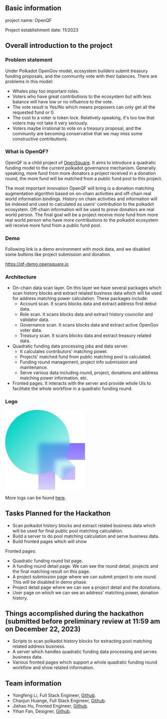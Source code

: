## Basic information

project name: OpenQF

Project establishment date: 11/2023

## Overall introduction to the project

### Problem statement

Under Polkadot OpenGov model, ecosystem builders submit treasury funding proposals, and the community vote with their
balances. There are problems in this model:

- Whales play too important roles.
- Voters who have great contributions to the ecosystem but with less balance will have low or no influence to the vote.
- The vote result is Yes/No which means proposers can only get all the requested fund or 0.
- The cost to a voter is token lock. Relatively speaking, it's too low that voters may not take it very seriously.
- Voters maybe irrational to vote on a treasury proposal, and the community are becoming conservative that we may miss
  some constructive contributions.

### What is OpenQF?

OpenQF is a child project of [OpenSquare](https://github.com/opensquare-network). It aims to introduce a quadratic
funding model to the current polkadot governance mechanism. Generally speaking, more fund from more donators a
project received in a donation round, the more fund will be matched from a public fund pool to this project.

The most important innovation OpenQF will bring is a donation matching augmentation algorithm based on on-chain
activities and off-chain real world information bindings. History on chain activities and information will be indexed
and used to calculated as users' contribution to the polkadot ecosystem. Off-chain information will be used to prove
donators are real world person. The final goal will be a project receive more fund from more real world person who have
more contributions to the polkadot ecosystem will receive more fund from a public fund pool.

### Demo

Following link is a demo environment with mock data, and we disabled some buttons like project submission and donation.

https://qf-demo.opensquare.io

### Architecture

- On-chain data scan layer. On this layer we have several packages which scan history blocks and extract related
  business data which will be used for address matching power calculation. These packages include:
    - Account scan. It scans blocks data and extract address first debut data.
    - Role scan. It scans blocks data and extract history councilor and validator data.
    - Governance scan. It scans blocks data and extract active OpenGov voter data.
    - Treasury scan. It scans blocks data and extract treasury related data.
- Quadratic funding data processing jobs and data server.
    - It calculates contributors' matching power.
    - Projects' matched fund from public matching pool is calculated.
    - Funding round management, project info submission and maintenance.
    - Serve various data including round, project, donations and address matching power information, etc.
- Fronted pages. It interacts with the server and provide whole UIs to facilitate the whole workflow in a quadratic
  funding round.

### Logo

![Logo](./assets/logo-openqf-256.png)

More logs can be found [here](https://drive.google.com/drive/folders/1nA6PTJJYfnpvB8wu9cgQaHopMRM4bqQg?usp=drive_link).

## Tasks Planned for the Hackathon

- Scan polkadot history blocks and extract related business data which will be used for final public pool matching
  calculation.
- Build a server to do pool matching calculation and serve business data.
- Build fronted pages which will show

Fronted pages:

- Quadratic funding round list page.
- A funding round detail page. We can see the round detail, projects and the final matching result on this page.
- A project submission page where we can submit project to one round. This will be disabled in demo phase.
- Project detail page where we can see a project detail and the donations.
- User page on which we can see an address' matching power, donation history.

## Things accomplished during the hackathon (submitted before preliminary review at 11:59 am on December 22, 2023)

- Scripts to scan polkadot history blocks for extracting pool matching related address business.
- A server which handles quadratic funding data processing and serves business data.
- Various fronted pages which support a whole quadratic funding round workflow and show related information.

## Team information

- Yongfeng Li, Full Stack Engineer, [Github](https://github.com/wliyongfeng).
- Chaojun Huange, Full Stack Engineer, [Github](https://github.com/hyifeng).
- Jiehao Hu, Fronted Engineer, [Github](https://github.com/2nthony).
- Yihan Fan, Designer, [Github](https://github.com/Popoulosss).
